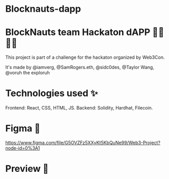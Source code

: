 # Blocknauts-dapp

# BlockNauts team Hackaton dAPP 👨‍💻👩‍💻
This project is part of a challenge for the hackaton organized by Web3Con.

It's made by @iamverg, @SamRogers.eth, @sidc0des, @Taylor Wang, @voruh the exploruh

# Technologies used ✨
Frontend: React, CSS, HTML, JS.
Backend: Solidity, Hardhat, Filecoin.

# Figma 🎨
https://www.figma.com/file/G5OVZFz5XXyKt5KbQuNe99/Web3-Project?node-id=0%3A1

# Preview 👀
